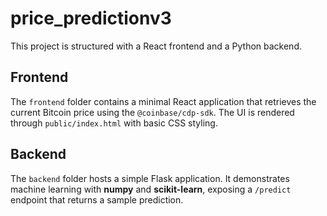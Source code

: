 # price_predictionv3

This project is structured with a React frontend and a Python backend.

## Frontend

The `frontend` folder contains a minimal React application that retrieves the
current Bitcoin price using the `@coinbase/cdp-sdk`. The UI is rendered through
`public/index.html` with basic CSS styling.

## Backend

The `backend` folder hosts a simple Flask application. It demonstrates machine
learning with **numpy** and **scikit-learn**, exposing a `/predict` endpoint that
returns a sample prediction.
